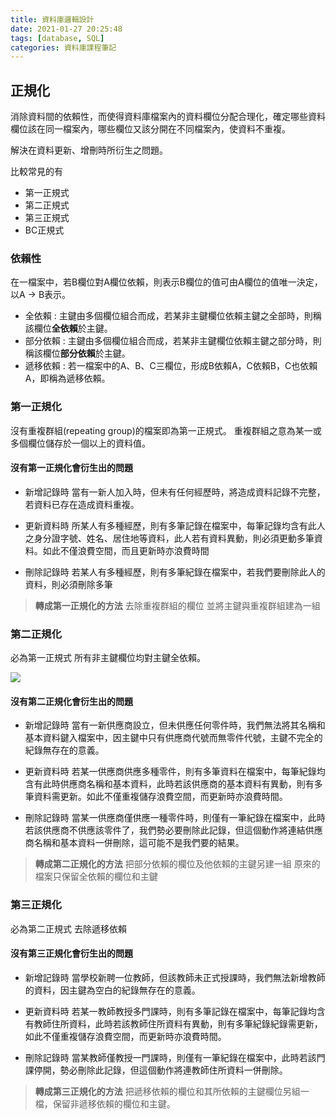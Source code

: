 ```yaml
---
title: 資料庫邏輯設計
date: 2021-01-27 20:25:48
tags: [database, SQL]
categories: 資料庫課程筆記
---
```



## 正規化

消除資料間的依賴性，而使得資料庫檔案內的資料欄位分配合理化，確定哪些資料欄位該在同一檔案內，哪些欄位又該分開在不同檔案內，使資料不重複。

解決在資料更新、增刪時所衍生之問題。

比較常見的有

- 第一正規式
- 第二正規式
- 第三正規式
- BC正規式
<!--more-->

### 依賴性

在一檔案中，若B欄位對A欄位依賴，則表示B欄位的值可由A欄位的值唯一決定，以A $\rightarrow$ B表示。

- 全依賴 : 主鍵由多個欄位組合而成，若某非主鍵欄位依賴主鍵之全部時，則稱該欄位**全依賴**於主鍵。
- 部分依賴 : 主鍵由多個欄位組合而成，若某非主鍵欄位依賴主鍵之部分時，則稱該欄位**部分依賴**於主鍵。
- 遞移依賴 : 若一檔案中的A、B、C三欄位，形成B依賴A，C依賴B，C也依賴A，即稱為遞移依賴。

### 第一正規化

沒有重複群組(repeating group)的檔案即為第一正規式。
重複群組之意為某一或多個欄位儲存於一個以上的資料值。

#### 沒有第一正規化會衍生出的問題

- 新增記錄時
當有一新人加入時，但未有任何經歷時，將造成資料記錄不完整，若資料已存在造成資料重複。

- 更新資料時
所某人有多種經歷，則有多筆記錄在檔案中，每筆記錄均含有此人之身分證字號、姓名、居住地等資料，此人若有資料異動，則必須更動多筆資料。如此不僅浪費空間，而且更新時亦浪費時間

- 刪除記錄時
若某人有多種經歷，則有多筆紀錄在檔案中，若我們要刪除此人的資料，則必須刪除多筆

> **轉成第一正規化的方法**
> 去除重複群組的欄位
> 並將主鍵與重複群組建為一組

### 第二正規化

必為第一正規式
所有非主鍵欄位均對主鍵全依賴。

![](https://i.imgur.com/jl4ilRW.png)


#### 沒有第二正規化會衍生出的問題
- 新增記錄時
當有一新供應商設立，但未供應任何零件時，我們無法將其名稱和基本資料鍵入檔案中，因主鍵中只有供應商代號而無零件代號，主鍵不完全的紀錄無存在的意義。

- 更新資料時
若某一供應商供應多種零件，則有多筆資料在檔案中，每筆紀錄均含有此時供應商名稱和基本資料，此時若該供應商的基本資料有異動，則有多筆資料需更新。如此不僅重複儲存浪費空間，而更新時亦浪費時間。

- 刪除記錄時
當某一供應商僅供應一種零件時，則僅有一筆紀錄在檔案中，此時若該供應商不供應該零件了，我們勢必要刪除此記錄，但這個動作將連結供應商名稱和基本資料一併刪除，這可能不是我們要的結果。


> **轉成第二正規化的方法**
> 把部分依賴的欄位及他依賴的主鍵另建一組
> 原來的檔案只保留全依賴的欄位和主鍵

### 第三正規化
必為第二正規式
去除遞移依賴


#### 沒有第三正規化會衍生出的問題

- 新增記錄時
當學校新聘一位教師，但該教師未正式授課時，我們無法新增教師的資料，因主鍵為空白的紀錄無存在的意義。

- 更新資料時
若某一教師教授多門課時，則有多筆記錄在檔案中，每筆記錄均含有教師住所資料，此時若該教師住所資料有異動，則有多筆紀錄紀錄需更新，如此不僅重複儲存浪費空間，而更新時亦浪費時間。

- 刪除記錄時
當某教師僅教授一門課時，則僅有一筆紀錄在檔案中，此時若該門課停開，勢必刪除此記錄，但這個動作將連教師住所資料一併刪除。


> **轉成第三正規化的方法**
> 把遞移依賴的欄位和其所依賴的主鍵欄位另組一檔，保留非遞移依賴的欄位和主鍵。
